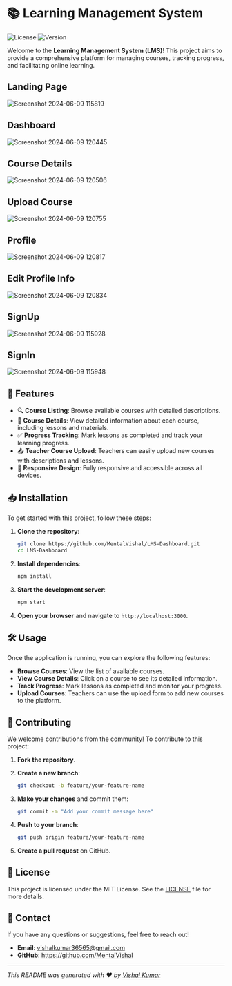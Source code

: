 # 📚 Learning Management System

![License](https://img.shields.io/badge/License-MIT-blue.svg)
![Version](https://img.shields.io/badge/Version-1.0.0-green.svg)

Welcome to the **Learning Management System (LMS)**! This project aims to provide a comprehensive platform for managing courses, tracking progress, and facilitating online learning.

## Landing Page
![Screenshot 2024-06-09 115819](https://github.com/MentalVishal/LMS-Dashboard/assets/115460369/16e60551-5b27-4c93-9994-2783c50e8c72)

## Dashboard
![Screenshot 2024-06-09 120445](https://github.com/MentalVishal/LMS-Dashboard/assets/115460369/0ea10181-a66d-486f-9162-4437b84bd37c)


## Course Details
![Screenshot 2024-06-09 120506](https://github.com/MentalVishal/LMS-Dashboard/assets/115460369/2385229c-0a43-48d0-bf52-9ae5d3b38b36)

## Upload Course
![Screenshot 2024-06-09 120755](https://github.com/MentalVishal/LMS-Dashboard/assets/115460369/55ce6dc5-4417-4bc8-85d6-a3b285c9a249)


## Profile
![Screenshot 2024-06-09 120817](https://github.com/MentalVishal/LMS-Dashboard/assets/115460369/1e701a39-87dd-456e-9ca2-7f521b5ecbb9)


## Edit Profile Info
![Screenshot 2024-06-09 120834](https://github.com/MentalVishal/LMS-Dashboard/assets/115460369/5e79782e-8c38-4ebb-91f7-c9328064d5e5)


## SignUp

![Screenshot 2024-06-09 115928](https://github.com/MentalVishal/LMS-Dashboard/assets/115460369/e4ecab08-f04c-4722-bd05-002fb126be78)


## SignIn
![Screenshot 2024-06-09 115948](https://github.com/MentalVishal/LMS-Dashboard/assets/115460369/fda8b680-a1f8-4fb3-beaf-f49723088082)




## 🚀 Features

- 🔍 **Course Listing**: Browse available courses with detailed descriptions.
- 📄 **Course Details**: View detailed information about each course, including lessons and materials.
- ✅ **Progress Tracking**: Mark lessons as completed and track your learning progress.
- 📤 **Teacher Course Upload**: Teachers can easily upload new courses with descriptions and lessons.
- 📱 **Responsive Design**: Fully responsive and accessible across all devices.

## 📥 Installation

To get started with this project, follow these steps:

1. **Clone the repository**:
    ```bash
    git clone https://github.com/MentalVishal/LMS-Dashboard.git
    cd LMS-Dashboard
    ```

2. **Install dependencies**:
    ```bash
    npm install
    ```

3. **Start the development server**:
    ```bash
    npm start
    ```

4. **Open your browser** and navigate to `http://localhost:3000`.

## 🛠 Usage

Once the application is running, you can explore the following features:

- **Browse Courses**: View the list of available courses.
- **View Course Details**: Click on a course to see its detailed information.
- **Track Progress**: Mark lessons as completed and monitor your progress.
- **Upload Courses**: Teachers can use the upload form to add new courses to the platform.

## 👥 Contributing

We welcome contributions from the community! To contribute to this project:

1. **Fork the repository**.
2. **Create a new branch**:
    ```bash
    git checkout -b feature/your-feature-name
    ```

3. **Make your changes** and commit them:
    ```bash
    git commit -m "Add your commit message here"
    ```

4. **Push to your branch**:
    ```bash
    git push origin feature/your-feature-name
    ```

5. **Create a pull request** on GitHub.

## 📝 License

This project is licensed under the MIT License. See the [LICENSE](LICENSE) file for more details.

## 📧 Contact

If you have any questions or suggestions, feel free to reach out!

- **Email**: vishalkumar36565@gmail.com
- **GitHub**: https://github.com/MentalVishal

---

_This README was generated with ❤️ by [Vishal Kumar](https://github.com/MentalVishal)_


